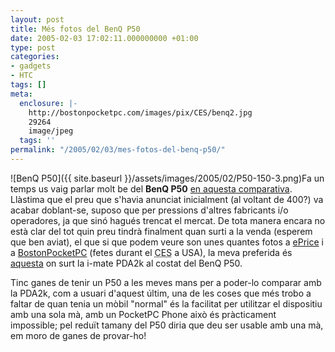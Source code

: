 ```yaml
---
layout: post
title: Més fotos del BenQ P50
date: 2005-02-03 17:02:11.000000000 +01:00
type: post
categories:
- gadgets
- HTC
tags: []
meta:
  enclosure: |-
    http://bostonpocketpc.com/images/pix/CES/benq2.jpg
    29264
    image/jpeg
  tags: ''
permalink: "/2005/02/03/mes-fotos-del-benq-p50/"
---
```

![BenQ P50]({{ site.baseurl }}/assets/images/2005/02/P50-150-3.png)Fa un temps us vaig parlar molt be del **BenQ P50** [en aquesta comparativa](/blog/2004/12/21/divagacions-sobre-pocketpc-phones/). Llàstima que el preu que s'havia anunciat inicialment (al voltant de 400?) va acabar doblant-se, suposo que per pressions d'altres fabricants i/o operadores, ja que sinó hagués trencat el mercat. De tota manera encara no està clar del tot quin preu tindrà finalment quan surti a la venda (esperem que ben aviat), el que si que podem veure son unes quantes fotos a [ePrice](http://www.eprice.com.tw/news/?news_id=2468) i a [BostonPocketPC](http://www.bostonpocketpc.com/modules.php?op=modload&name=News&file=article&sid=2686&mode=thread&order=0&thold=0) (fetes durant el <acronym title="Computer Electronic Show">CES</acronym> a USA), la meva preferida és [aquesta](http://bostonpocketpc.com/images/pix/CES/benq2.jpg) on surt la i-mate PDA2k al costat del BenQ P50.

Tinc ganes de tenir un P50 a les meves mans per a poder-lo comparar amb la PDA2k, com a usuari d'aquest últim, una de les coses que més trobo a faltar de quan tenia un mòbil "normal" és la facilitat per utilitzar el dispositiu amb una sola mà, amb un PocketPC Phone això és pràcticament impossible; pel reduït tamany del P50 diria que deu ser usable amb una mà, em moro de ganes de provar-ho!

